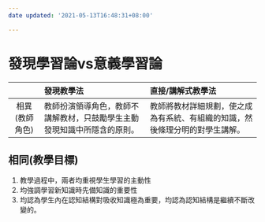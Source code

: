 ```yaml
---
date updated: '2021-05-13T16:48:31+08:00'

---
```


# 發現學習論vs意義學習論

|          | 發現教學法                                | 直接/講解式教學法                              |
| :------: | :----------------------------------- | :------------------------------------- |
| 相異(教師角色) | 教師扮演領導角色，教師不講解教材，只鼓勵學生主動發現知識中所隱含的原則。 | 教師將教材詳細規劃，使之成為有系統、有組織的知識，然後條理分明的對學生講解。 |

## 相同(教學目標)

1.  教學過程中，兩者均重視學生學習的主動性
2.  均強調學習新知識時先備知識的重要性
3.  均認為學生內在認知結構對吸收知識極為重要，均認為認知結構是繼續不斷改變的。
